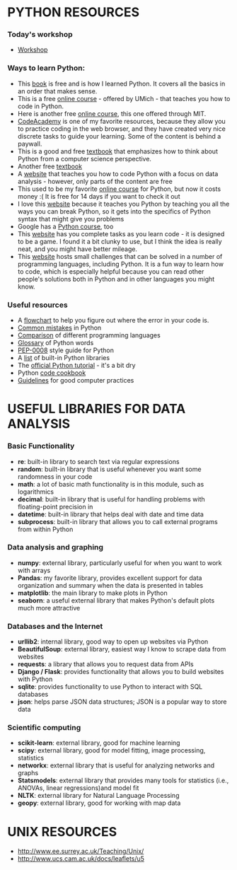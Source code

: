 # PYTHON RESOURCES
### Today's workshop

* [Workshop](http://swcarpentry.github.io/python-novice-inflammation/)

### Ways to learn Python:

* This [book](http://learnpythonthehardway.org/book/) is free and is how I learned Python. It covers all the basics in an order that makes sense.
* This is a free [online course](https://www.coursera.org/learn/python) - offered by UMich - that teaches you how to code in Python. 
* Here is another free [online course](https://www.edx.org/course/introduction-computer-science-mitx-6-00-1x-6), this one offered through MIT.
* [CodeAcademy](https://www.codecademy.com/learn/python) is one of my favorite resources, because they allow you to practice coding in the web browser, and they have created very nice discrete tasks to guide your learning. Some of the content is behind a paywall.
* This is a good and free [textbook](http://www.greenteapress.com/thinkpython/thinkCSpy/thinkCSpy.pdf) that emphasizes how to think about Python from a computer science perspective. 
* Another free [textbook](http://www.diveintopython.net/#download)
* A [website](https://www.dataquest.io/learn) that teaches you how to code Python with a focus on data analysis - however, only parts of the content are free 
* This used to be my favorite [online course](https://www.udacity.com/programming-languages/python) for Python, but now it costs money :( It is free for 14 days if you want to check it out
* I love this [website](http://learnpythonbreakpython.com/) because it teaches you Python by teaching you all the ways you can break Python, so it gets into the specifics of Python syntax that might give you problems
* Google has a [Python course](https://developers.google.com/edu/python/), too
* This [website](www.checkio.org) has you complete tasks as you learn code - it is designed to be a game. I found it a bit clunky to use, but I think the idea is really neat, and you might have better mileage.
* This [website](https://projecteuler.net/) hosts small challenges that can be solved in a number of programming languages, including Python. It is a fun way to learn how to code, which is especially helpful because you can read other people's solutions both in Python and in other languages you might know.


### Useful resources

* A [flowchart](https://www.dropbox.com/s/cqsxfws52gulkyx/drawing.pdf) to help you figure out where the error in your code is.
* [Common mistakes](http://www.onlamp.com/pub/a/python/2004/02/05/learn_python.html) in Python
* [Comparison](http://hyperpolyglot.org/) of different programming languages
* [Glossary](https://wiki.python.org/moin/PythonGlossary) of Python words
* [PEP-0008](https://www.python.org/dev/peps/pep-0008/) style guide for Python
* A [list](https://docs.python.org/2.7/library/) of built-in Python libraries
* The [official Python tutorial](https://docs.python.org/2/tutorial/) - it's a bit dry
* Python [code cookbook](http://code.activestate.com/recipes/langs/python/views/)
* [Guidelines](http://journals.plos.org/plosbiology/article?id=10.1371/journal.pbio.1001745) for good computer practices


# USEFUL LIBRARIES FOR DATA ANALYSIS
### Basic Functionality
- **re**: built-in library to search text via regular expressions
- **random**: built-in library that is useful whenever you want some randomness in your code
- **math**: a lot of basic math functionality is in this module, such as logarithmics
- **decimal**: built-in library that is useful for handling problems with floating-point precision in 
- **datetime**: built-in library that helps deal with date and time data
- **subprocess**: built-in library that allows you to call external programs from within Python

### Data analysis and graphing
- **numpy**: external library, particularly useful for when you want to work with arrays
- **Pandas**: my favorite library, provides excellent support for data organization and summary when the data is presented in tables
- **matplotlib**: the main library to make plots in Python
- **seaborn**: a useful external library that makes Python's default plots much more attractive

### Databases and the Internet
- **urllib2**: internal library, good way to open up websites via Python
- **BeautifulSoup**: external library, easiest way I know to scrape data from websites
- **requests**: a library that allows you to request data from APIs
- **Django / Flask**: provides functionality that allows you to build websites with Python 
- **sqlite**: provides functionality to use Python to interact with SQL databases
- **json**: helps parse JSON data structures; JSON is a popular way to store data



### Scientific computing
- **scikit-learn**: external library, good for machine learning
- **scipy**: external library, good for model fitting, image processing, statistics
- **networkx**: external library that is useful for analyzing networks and graphs
- **Statsmodels**: external library that provides many tools for statistics (i.e., ANOVAs, linear regressions)and model fit
- **NLTK**: external library for Natural Language Processing
- **geopy**: external library, good for working with map data



# UNIX RESOURCES
- http://www.ee.surrey.ac.uk/Teaching/Unix/
- http://www.ucs.cam.ac.uk/docs/leaflets/u5
